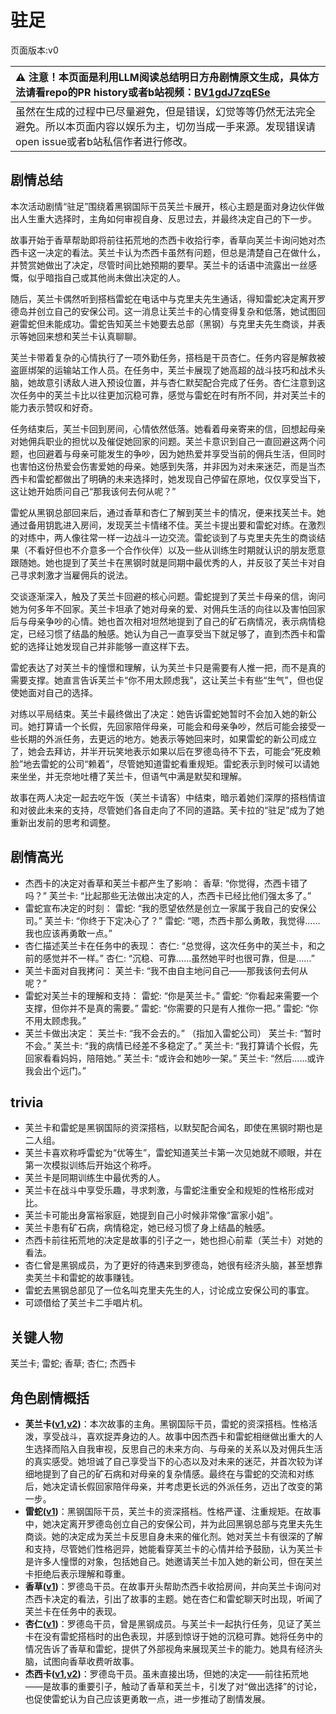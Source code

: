 # 驻足
页面版本:v0
 

| :warning: 注意！本页面是利用LLM阅读总结明日方舟剧情原文生成，具体方法请看repo的PR history或者b站视频：[BV1gdJ7zqESe](https://www.bilibili.com/video/BV1gdJ7zqESe/)         |
|:----------------------------|
| 虽然在生成的过程中已尽量避免，但是错误，幻觉等等仍然无法完全避免。所以本页面内容以娱乐为主，切勿当成一手来源。发现错误请open issue或者b站私信作者进行修改。|



## 剧情总结
本次活动剧情“驻足”围绕着黑钢国际干员芙兰卡展开，核心主题是面对身边伙伴做出人生重大选择时，主角如何审视自身、反思过去，并最终决定自己的下一步。

故事开始于香草帮助即将前往拓荒地的杰西卡收拾行李，香草向芙兰卡询问她对杰西卡这一决定的看法。芙兰卡认为杰西卡虽然有问题，但总是清楚自己在做什么，并赞赏她做出了决定，尽管时间比她预期的要早。芙兰卡的话语中流露出一丝感慨，似乎暗指自己或其他尚未做出决定的人。

随后，芙兰卡偶然听到搭档雷蛇在电话中与克里夫先生通话，得知雷蛇决定离开罗德岛并创立自己的安保公司。这一消息让芙兰卡的心情变得复杂和低落，她试图回避雷蛇但未能成功。雷蛇告知芙兰卡她要去总部（黑钢）与克里夫先生商谈，并表示等她回来想和芙兰卡认真聊聊。

芙兰卡带着复杂的心情执行了一项外勤任务，搭档是干员杏仁。任务内容是解救被盗匪绑架的运输站工作人员。在任务中，芙兰卡展现了她高超的战斗技巧和战术头脑，她故意引诱敌人进入预设位置，并与杏仁默契配合完成了任务。杏仁注意到这次任务中的芙兰卡比以往更加沉稳可靠，感觉与雷蛇在时有所不同，并对芙兰卡的能力表示赞叹和好奇。

任务结束后，芙兰卡回到房间，心情依然低落。她看着母亲寄来的信，回想起母亲对她佣兵职业的担忧以及催促她回家的问题。芙兰卡意识到自己一直回避这两个问题，也回避着与母亲可能发生的争吵，因为她热爱并享受当前的佣兵生活，但同时也害怕这份热爱会伤害爱她的母亲。她感到失落，并非因为对未来迷茫，而是当杰西卡和雷蛇都做出了明确的未来选择时，她发现自己停留在原地，仅仅享受当下，这让她开始质问自己“那我该何去何从呢？”

雷蛇从黑钢总部回来后，通过香草和杏仁了解到芙兰卡的情况，便来找芙兰卡。她通过备用钥匙进入房间，发现芙兰卡情绪不佳。芙兰卡提出要和雷蛇对练。在激烈的对练中，两人像往常一样一边战斗一边交流。雷蛇谈到了与克里夫先生的商谈结果（不看好但也不介意多一个合作伙伴）以及一些从训练生时期就认识的朋友愿意跟随她。她也提到了芙兰卡在黑钢时就是同期中最优秀的人，并反驳了芙兰卡对自己寻求刺激才当雇佣兵的说法。

交谈逐渐深入，触及了芙兰卡回避的核心问题。雷蛇提到了芙兰卡母亲的信，询问她为何多年不回家。芙兰卡坦承了她对母亲的爱、对佣兵生活的向往以及害怕回家后与母亲争吵的心情。她也首次相对坦然地提到了自己的矿石病情况，表示病情稳定，已经习惯了结晶的触感。她认为自己一直享受当下就足够了，直到杰西卡和雷蛇的选择让她发现自己并非能够一直这样下去。

雷蛇表达了对芙兰卡的憧憬和理解，认为芙兰卡只是需要有人推一把，而不是真的需要支撑。她直言告诉芙兰卡“你不用太顾虑我”，这让芙兰卡有些“生气”，但也促使她面对自己的选择。

对练以平局结束。芙兰卡最终做出了决定：她告诉雷蛇她暂时不会加入她的新公司。她打算请一个长假，先回家陪伴母亲，可能会和母亲争吵，然后可能会接受一些长期的外派任务，去更远的地方。她表示等她回来时，如果雷蛇的新公司成立了，她会去拜访，并半开玩笑地表示如果以后在罗德岛待不下去，可能会“死皮赖脸”地去雷蛇的公司“赖着”，尽管她知道雷蛇看重规矩。雷蛇表示到时候可以请她来坐坐，并无奈地吐槽了芙兰卡，但语气中满是默契和理解。

故事在两人决定一起去吃午饭（芙兰卡请客）中结束，暗示着她们深厚的搭档情谊和对彼此未来的支持，尽管她们各自走向了不同的道路。芙卡拉的“驻足”成为了她重新出发前的思考和调整。
## 剧情高光
*   杰西卡的决定对香草和芙兰卡都产生了影响：
    香草: “你觉得，杰西卡错了吗？”
    芙兰卡: “比起那些无法做出决定的人，杰西卡已经比他们强太多了。”
*   雷蛇宣布决定的时刻：
    雷蛇: “我的愿望依然是创立一家属于我自己的安保公司。”
    芙兰卡: “你终于下定决心了？”
    雷蛇: “嗯，杰西卡那么勇敢，我觉得......我也应该再勇敢一点。”
*   杏仁描述芙兰卡在任务中的表现：
    杏仁: “总觉得，这次任务中的芙兰卡，和之前的感觉并不一样。”
    杏仁: “沉稳、可靠......虽然她平时也很可靠，但是......”
*   芙兰卡面对自我拷问：
    芙兰卡: “我不由自主地问自己——那我该何去何从呢？”
*   雷蛇对芙兰卡的理解和支持：
    雷蛇: “你是芙兰卡。”
    雷蛇: “你看起来需要一个支撑，但你并不是真的需要。”
    雷蛇: “你需要的只是有人推你一把。”
    雷蛇: “你不用太顾虑我。”
*   芙兰卡做出决定：
    芙兰卡: “我不会去的。” （指加入雷蛇公司）
    芙兰卡: “暂时不会。”
    芙兰卡: “我的病情已经差不多稳定了。”
    芙兰卡: “我打算请个长假，先回家看看妈妈，陪陪她。”
    芙兰卡: “或许会和她吵一架。”
    芙兰卡: “然后......或许我会出个远门。”
## trivia
*   芙兰卡和雷蛇是黑钢国际的资深搭档，以默契配合闻名，即使在黑钢时期也是二人组。
*   芙兰卡喜欢称呼雷蛇为“优等生”，雷蛇知道芙兰卡第一次见她就不顺眼，并在第一次模拟训练后开始这个称呼。
*   芙兰卡是同期训练生中最优秀的人。
*   芙兰卡在战斗中享受乐趣，寻求刺激，与雷蛇注重安全和规矩的性格形成对比。
*   芙兰卡可能出身富裕家庭，她提到自己小时候非常像“富家小姐”。
*   芙兰卡患有矿石病，病情稳定，她已经习惯了身上结晶的触感。
*   杰西卡前往拓荒地的决定是故事的引子之一，她也担心前辈（芙兰卡）对她的看法。
*   杏仁曾是黑钢成员，为了更好的待遇来到罗德岛，她很有经济头脑，甚至想靠卖芙兰卡和雷蛇的故事赚钱。
*   雷蛇去黑钢总部见了一位名叫克里夫先生的人，讨论成立安保公司的事宜。
*   可颂借给了芙兰卡二手唱片机。
## 关键人物
芙兰卡; 雷蛇; 香草; 杏仁; 杰西卡
## 角色剧情概括
-   **芙兰卡([v1](../chars/char_106_franka.md),[v2](../char_v3/char_106_franka.md))**：本次故事的主角。黑钢国际干员，雷蛇的资深搭档。性格活泼，享受战斗，喜欢捉弄身边的人。故事中因杰西卡和雷蛇相继做出重大的人生选择而陷入自我审视，反思自己的未来方向、与母亲的关系以及对佣兵生活的真实感受。她坦诚了自己享受当下的心态以及对未来的迷茫，并首次较为详细地提到了自己的矿石病和对母亲的复杂情感。最终在与雷蛇的交流和对练后，她决定请长假回家陪伴母亲，并考虑更长远的外派任务，迈出了改变的第一步。
-   **雷蛇([v1](../chars/char_107_liskam.md))**：黑钢国际干员，芙兰卡的资深搭档。性格严谨、注重规矩。在故事中，她决定离开罗德岛创立自己的安保公司，并为此回黑钢总部与克里夫先生商谈。她的决定成为芙兰卡反思自身未来的催化剂。她对芙兰卡有很深的了解和支持，尽管她们性格迥异，她能看穿芙兰卡的心情并给予鼓励，认为芙兰卡是许多人憧憬的对象，包括她自己。她邀请芙兰卡加入她的新公司，但在芙兰卡拒绝后表示理解和尊重。
-   **香草([v1](../chars/char_240_wyvern.md))**：罗德岛干员。在故事开头帮助杰西卡收拾房间，并向芙兰卡询问对杰西卡决定的看法，引出了故事的主题。她在杏仁和雷蛇聊天时出现，听闻了芙兰卡在任务中的表现。
-   **杏仁([v1](../chars/char_4105_almond.md))**：罗德岛干员，曾是黑钢成员。与芙兰卡一起执行任务，见证了芙兰卡在没有雷蛇搭档时的出色表现，并感到惊讶于她的沉稳可靠。她将任务中的情况告诉了香草和雷蛇，提供了外部视角来展现芙兰卡的能力。她具有经济头脑，试图向香草收费听故事。
-   **杰西卡([v1](../chars/char_235_jesica.md),[v2](../char_v3/char_235_jesica.md))**：罗德岛干员。虽未直接出场，但她的决定——前往拓荒地——是故事的重要引子，触动了香草和芙兰卡，引发了对“做出选择”的讨论，也促使雷蛇认为自己应该更勇敢一点，进一步推动了剧情发展。